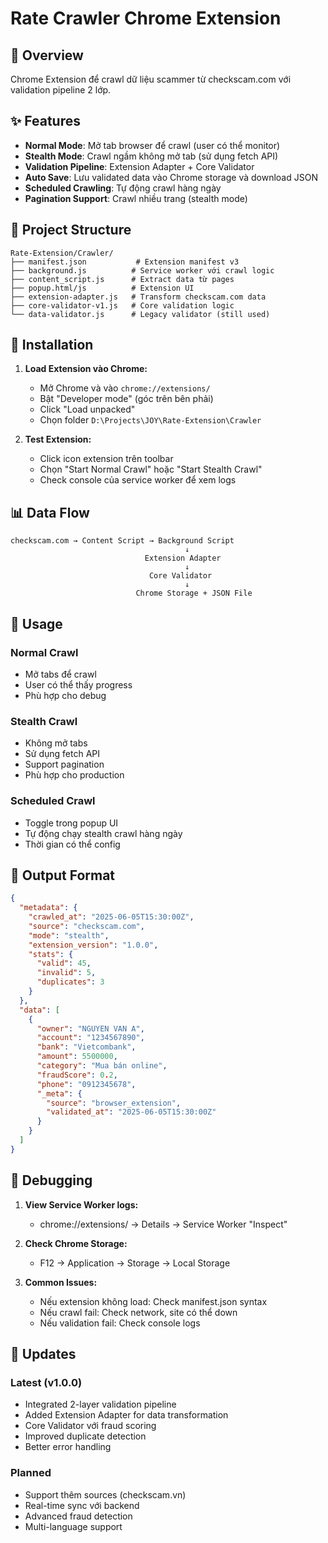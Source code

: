 # Rate Crawler Chrome Extension

## 🚀 Overview
Chrome Extension để crawl dữ liệu scammer từ checkscam.com với validation pipeline 2 lớp.

## ✨ Features
- **Normal Mode**: Mở tab browser để crawl (user có thể monitor)
- **Stealth Mode**: Crawl ngầm không mở tab (sử dụng fetch API)
- **Validation Pipeline**: Extension Adapter + Core Validator
- **Auto Save**: Lưu validated data vào Chrome storage và download JSON
- **Scheduled Crawling**: Tự động crawl hàng ngày
- **Pagination Support**: Crawl nhiều trang (stealth mode)

## 📁 Project Structure
```
Rate-Extension/Crawler/
├── manifest.json           # Extension manifest v3
├── background.js          # Service worker với crawl logic
├── content_script.js      # Extract data từ pages
├── popup.html/js          # Extension UI
├── extension-adapter.js   # Transform checkscam.com data
├── core-validator-v1.js   # Core validation logic
└── data-validator.js      # Legacy validator (still used)
```

## 🔧 Installation

1. **Load Extension vào Chrome:**
   - Mở Chrome và vào `chrome://extensions/`
   - Bật "Developer mode" (góc trên bên phải)
   - Click "Load unpacked"
   - Chọn folder `D:\Projects\JOY\Rate-Extension\Crawler`

2. **Test Extension:**
   - Click icon extension trên toolbar
   - Chọn "Start Normal Crawl" hoặc "Start Stealth Crawl"
   - Check console của service worker để xem logs

## 📊 Data Flow

```
checkscam.com → Content Script → Background Script
                                       ↓
                              Extension Adapter
                                       ↓
                               Core Validator
                                       ↓
                            Chrome Storage + JSON File
```

## 🎯 Usage

### Normal Crawl
- Mở tabs để crawl
- User có thể thấy progress
- Phù hợp cho debug

### Stealth Crawl
- Không mở tabs
- Sử dụng fetch API
- Support pagination
- Phù hợp cho production

### Scheduled Crawl
- Toggle trong popup UI
- Tự động chạy stealth crawl hàng ngày
- Thời gian có thể config

## 📝 Output Format

```json
{
  "metadata": {
    "crawled_at": "2025-06-05T15:30:00Z",
    "source": "checkscam.com",
    "mode": "stealth",
    "extension_version": "1.0.0",
    "stats": {
      "valid": 45,
      "invalid": 5,
      "duplicates": 3
    }
  },
  "data": [
    {
      "owner": "NGUYEN VAN A",
      "account": "1234567890",
      "bank": "Vietcombank",
      "amount": 5500000,
      "category": "Mua bán online",
      "fraudScore": 0.2,
      "phone": "0912345678",
      "_meta": {
        "source": "browser_extension",
        "validated_at": "2025-06-05T15:30:00Z"
      }
    }
  ]
}
```

## 🐛 Debugging

1. **View Service Worker logs:**
   - chrome://extensions/ → Details → Service Worker "Inspect"

2. **Check Chrome Storage:**
   - F12 → Application → Storage → Local Storage

3. **Common Issues:**
   - Nếu extension không load: Check manifest.json syntax
   - Nếu crawl fail: Check network, site có thể down
   - Nếu validation fail: Check console logs

## 🔄 Updates

### Latest (v1.0.0)
- Integrated 2-layer validation pipeline
- Added Extension Adapter for data transformation
- Core Validator với fraud scoring
- Improved duplicate detection
- Better error handling

### Planned
- Support thêm sources (checkscam.vn)
- Real-time sync với backend
- Advanced fraud detection
- Multi-language support
